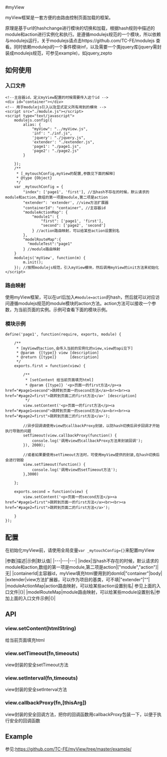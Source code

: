 #myView

myView框架是一套方便的由路由控制页面加载的框架。

原理是基于url的hashchange进行模块的切换和加载，根据hash规则中描述的module和action进行实例化和执行。是遵循modulejs规范的一个模块，所以依赖与modulejs运行，关于modulejs请点击https://github.com/TC-FE/modulejs 查看。同时依赖modulejs的一个事件模块inf，以及需要一个类jquery库(jquery需封装成modulejs规范，可参见example)，如jquery,zepto

## 如何使用



### 入口文件

```
<!--主容器id，定义myView配置的时候需要传入这个id -->
<div id="container"></div>
<!-- 用于modulejs引入以及显式定义所有用到的模块 -->
<script src="./module.js"></script>
<script type="text/javascript">
    modulejs.config({
        alias: {
            "myView": "../myView.js",
            'inf': "./inf.js",
            'jquery': "./jquery.js",
            'extender': "./extender.js",
            'page1': "./page1.js",
            'page2': "./page2.js"
        }

    });
    /**
     * [_mytouchConfig,myView的配置,参数见下面的解释]
     * @type {Object}
     */
    var _mytouchConfig = {
        "index": ['page1', 'first'], //当hash不存在的时候，默认请求的module和action,数组的第一项是module,第二项是action
        "extender": 'extender', //view方法扩展器
        "containerId": "container", //主容器id
        "moduleActionMap": {
            "module1": {
                "first": ['page1', 'first'],
                "second": ['page2', 'second']
            } //action路由映射，可以给某些action设置别名
        },
        "modelRouteMap":{
          "moduleTest":"page1"
        } //module路由映射
    }
    modulejs('myView', function(m) {
        m.init();
    }); //按照modulejs规范，引入myView模块，然后调用myView的init方法来初始化
</script>
  ```

### 路由映射

使用myView框架，可以在url后加入```#module=action```的hash，然后就可以对应访问遵循modulejs规范的module模块的action方法。action方法可以接收一个参数，为当前页面的实例。示例可查看下面的模块示例。

### 模块示例

```
define('page1', function(require, exports, module) {

    /**
     * [myView的action,会传入当前的实例化的view,view的api见下]
     * @param  {[type]} view [description]
     * @return {[type]}      [description]
     */
    exports.first = function(view) {

        /**
         * [setContent 给当前页面填充html]
         * @param {[type]} '<p>页面一的first方法</p><a href="#page1=second">跳转到页面一的second方法</a><br><br><a href="#page2=first">跳转到页面二的first方法</a>' [description]
         */
        view.setContent('<p>页面一的first方法</p><a href="#page1=second">跳转到页面一的second方法</a><br><br><a href="#page2=first">跳转到页面二的first方法</a>');

        //异步回调请使用view的callbackProxy封装，以防hash切换后异步回调才开始执行导致的问题
        setTimeout(view.callbackProxy(function() {
            console.log('调用view的callbackProxy方法来封装回调');
        }), 2000);

        //或者如果要使用setTimeout方法时，可使用myView提供的封装,在hash切换后会进行销毁
        view.setTimeout(function() {
            console.log('调用view的setTimeout方法');
        },3000)

    };

    exports.second = function(view) {
        view.setContent('<p>页面一的second方法</p><a href="#page1=first">跳转到页面一的first方法</a><br><br><a href="#page2=first">跳转到页面二的first方法</a>');

    }
});

```

## 配置

在初始化myView前，请使用全局变量```var _mytouchConfig={}```来配置myView


|参数|描述|示例|默认值|
|---|---|---|
|index|当hash不存在的时候，默认请求的module和action,数组的第一项是module,第二项是action|["module","action"]|无|
|containerId|主容器id，myView填充html要用到的domId|"container"|body|
|extender|view方法扩展器，可以作为项目的基类，可不填|"extender"|""|
|moduleActionMap|action路由映射，可以给某些action设置别名| 参见上面的入口文件|{}|
|modelRouteMap|module路由映射，可以给某些module设置别名|参加上面的入口文件示例|{}|


## API

### view.setContent(htmlString)

给当前页面填充html


### view.setTimeout(fn,timeouts)

view封装的安全setTimeout方法

### view.setInterval(fn,timeouts)

view封装的安全setInterval方法

### view.callbackProxy(fn,[thisArg])

view封装的安全回调方法，把你的回调函数用callbackProxy包装一下，以便于执行安全的回调函数

  ## Example

  参见:https://github.com/TC-FE/myView/tree/master/example/
